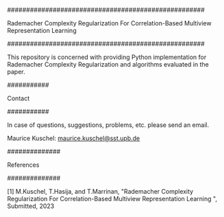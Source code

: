 ####################################################

Rademacher Complexity Regularization For Correlation-Based Multiview Representation Learning

####################################################

This repository is concerned with providing Python implementation for Rademacher Complexity Regularization and algorithms evaluated in the paper.

###########

Contact

###########

In case of questions, suggestions, problems, etc. please send an email.

Maurice Kuschel: maurice.kuschel@sst.upb.de

##############

References

##############

[1] M.Kuschel, T.Hasija, and T.Marrinan, "Rademacher Complexity Regularization For Correlation-Based Multiview Representation Learning
", Submitted, 2023
